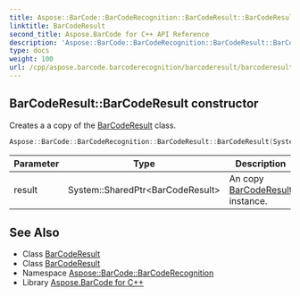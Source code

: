 ```yaml
---
title: Aspose::BarCode::BarCodeRecognition::BarCodeResult::BarCodeResult constructor
linktitle: BarCodeResult
second_title: Aspose.BarCode for C++ API Reference
description: 'Aspose::BarCode::BarCodeRecognition::BarCodeResult::BarCodeResult constructor. Creates a a copy of the BarCodeResult class in C++.'
type: docs
weight: 100
url: /cpp/aspose.barcode.barcoderecognition/barcoderesult/barcoderesult/
---
```

## BarCodeResult::BarCodeResult constructor


Creates a a copy of the [BarCodeResult](../) class.

```cpp
Aspose::BarCode::BarCodeRecognition::BarCodeResult::BarCodeResult(System::SharedPtr<BarCodeResult> result)
```


| Parameter | Type | Description |
| --- | --- | --- |
| result | System::SharedPtr\<BarCodeResult\> | An copy [BarCodeResult](../) instance. |

## See Also

* Class [BarCodeResult](../)
* Class [BarCodeResult](../)
* Namespace [Aspose::BarCode::BarCodeRecognition](../../)
* Library [Aspose.BarCode for C++](../../../)

